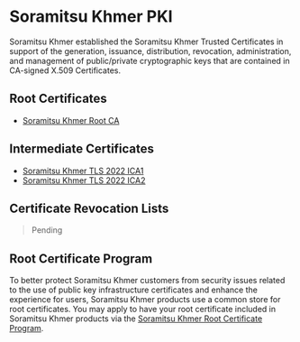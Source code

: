 # Soramitsu Khmer PKI

Soramitsu Khmer established the Soramitsu Khmer Trusted Certificates in support of the generation, issuance, distribution, revocation, administration, and management of public/private cryptographic keys that are contained in CA-signed X.509 Certificates.

## Root Certificates

- [Soramitsu Khmer Root CA](/#)

## Intermediate Certificates

- [Soramitsu Khmer TLS 2022 ICA1](/#)
- [Soramitsu Khmer TLS 2022 ICA2](/#)

## Certificate Revocation Lists

> Pending

## Root Certificate Program

To better protect Soramitsu Khmer customers from security issues related to the use of public key infrastructure certificates and enhance the experience for users, Soramitsu Khmer products use a common store for root certificates. You may apply to have your root certificate included in Soramitsu Khmer products via the [Soramitsu Khmer Root Certificate Program](/#).
